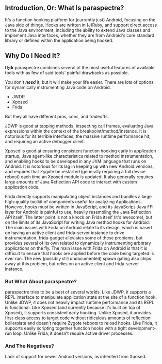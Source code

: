 ## Introduction, Or: What Is paraspectre?

It's a function hooking platform for (currently just) Android, focusing on the
Java side of things. Hooks are written in (J)Ruby, and support direct access
to the Java environment, including the ability to extend Java classes and
implement Java interfaces, whether they are from Android's core standard library
or defined within the application being hooked.

## Why Do I Need It?

**tl;dr** paraspectre combines several of the most useful features of
available tools with as few of said tools' painful drawbacks as possible.

You don't ***need*** it, but it will make your life easier.
There are lots of options for dynamically instrumenting Java code on Android.

 * JWDP
 * Xposed
 * Frida
 
But they all have different pros, cons, and tradeoffs.

JDWP is good at tapping methods, inspecting call frames, evaluating Java
expressions within the context of the breakpoint/method/instance. It is
notorious for its terrible interfaces, the massive runtime performance hit,
and requiring an active debugger client.

Xposed is good at ensuring consistent function hooking early in application
startup, Java agent-like characteristics related to method instrumentation,
and enabling hooks to be developed in any JVM language that runs on Android.
It is notorious for its lag in keeping up with new Android versions, and
requires that Zygote be restarted (generally requiring a full device reboot)
each time an Xposed module is updated. It also generally requires large
amounts of Java Reflection API code to interact with custom application code.

Frida directly supports manipulating object instances and bundles a large
high-quality toolkit of components useful for analyzing Applications. However,
hooks must be written in JavaScript, and its JavaScript-Java FFI layer for
Android is painful to use, heavily resembling the Java Reflection API itself.
The latter point is not a knock on Frida itself (it's awesome), but on the
limits of its JavaScript for writing Java method hooks for Android. The main
issues with Frida on Android relate to its design, which is based on having
an active client and frida-server instance to drive instrumentation.
frida-gadget alleviates some of these problems, but provides several of its own
related to dynamically instrumenting arbitrary applications on the fly. The
main issue with Frida on Android is that it is difficult to ensure that hooks
are applied before the code being targeted is ever run. The new (possibly still
undocumented) spawn gating also chips away at this problem, but relies on an
active client and frida-server instance.

### But What About paraspectre?

paraspectre tries to be a best of several worlds. Like JDWP, it supports a
REPL interface to manipulate application state at the site of a function hook.
Unlike JDWP, it does not heavily impact runtime performance and its REPL is
functional. Like Xposed (and currently because it's built on top of Xposed),
it supports consistent early hooking. Unlike Xposed, it provides first-class
access to target code without ridiculous amounts of reflection boilerplate
and doesn't require Zygote reboots to reload hooks. Like Frida, it supports
easily scripting together function hooks with a tight development-run loop.
Unlike Frida, it doesn't require active driver processes.

### And The Negatives?

Lack of support for newer Android versions, as inherited from Xposed.

